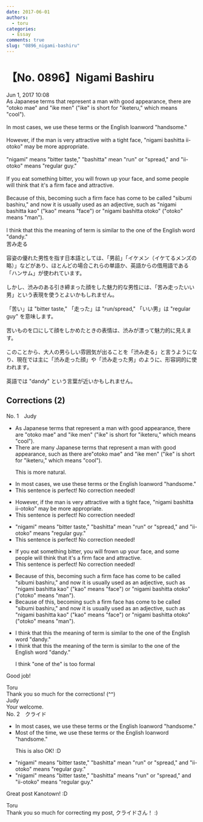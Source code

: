 ```yaml
---
date: 2017-06-01
authors:
  - toru
categories:
  - Essay
comments: true
slug: "0896_nigami-bashiru"
---
```


# 【No. 0896】Nigami Bashiru
<div class="date">Jun 1, 2017 10:08</div>
<div id="post"><div id="body_show_ori">
As Japanese terms that represent a man with good appearance, there are "otoko mae" and "ike men" ("ike" is short for "iketeru," which means "cool").<br/><br/>In most cases, we use these terms or the English loanword "handsome."<br/><br/>However, if the man is very attractive with a tight face, "nigami bashitta ii-otoko" may be more appropriate.<br/><br/>"nigami" means "bitter taste," "bashitta" mean "run" or "spread," and "ii-otoko" means "regular guy."<br/><br/>If you eat something bitter, you will frown up your face, and some people will think that it's a firm face and attractive.<br/><br/>Because of this, becoming such a firm face has come to be called "sibumi bashiru," and now it is usually used as an adjective, such as "nigami bashitta kao" ("kao" means "face") or "nigami bashitta otoko" ("otoko" means "man").<br/><br/>I think that this the meaning of term is similar to the one of the English word "dandy."
</div></div>

<!-- more -->

<div id="post_ja"><div id="body_show_mo">
苦み走る<br/><br/>容姿の優れた男性を指す日本語としては、「男前」「イケメン（イケてるメンズの略）」などがあり、ほとんどの場合これらの単語か、英語からの借用語である「ハンサム」が使われています。<br/><br/>しかし、渋みのある引き締まった顔をした魅力的な男性には、「苦み走ったいい男」という表現を使うとよいかもしれません。<br/><br/>「苦い」は "bitter taste," 「走った」は "run/spread," 「いい男」は "regular guy" を意味します。<br/><br/>苦いものを口にして顔をしかめたときの表情は、渋みが漂って魅力的に見えます。<br/><br/>このことから、大人の男らしい雰囲気が出ることを「渋み走る」と言うようになり、現在では主に「渋み走った顔」や「渋み走った男」のように、形容詞的に使われます。<br/><br/>英語では "dandy" という言葉が近いかもしれません。
</div></div>

## Corrections (2)
<div id="block"><div class="first_name"> No. 1　<span class="just_name">Judy</span></div><div id="block2">
<ul class="correction_field">
<li class="incorrect">As Japanese terms that represent a man with good appearance, there are "otoko mae" and "ike men" ("ike" is short for "iketeru," which means "cool").</li>
<li class="corrected correct">
<span class="f_blue">There are many</span> Japanese terms that represent a man with good appearance, <span class="f_blue">such as</span> <span class="sline">there are</span>"otoko mae" and "ike men" ("ike" is short for "iketeru," which means "cool").
<p class="correction_comment">This is more natural.</p>
</li>
</ul>
<ul class="correction_field">
<li class="incorrect">In most cases, we use these terms or the English loanword "handsome."</li>
<li class="corrected perfect">This sentence is perfect! No correction needed!</li>
</ul>
<ul class="correction_field">
<li class="incorrect">However, if the man is very attractive with a tight face, "nigami bashitta ii-otoko" may be more appropriate.</li>
<li class="corrected perfect">This sentence is perfect! No correction needed!</li>
</ul>
<ul class="correction_field">
<li class="incorrect">"nigami" means "bitter taste," "bashitta" mean "run" or "spread," and "ii-otoko" means "regular guy."</li>
<li class="corrected perfect">This sentence is perfect! No correction needed!</li>
</ul>
<ul class="correction_field">
<li class="incorrect">If you eat something bitter, you will frown up your face, and some people will think that it's a firm face and attractive.</li>
<li class="corrected perfect">This sentence is perfect! No correction needed!</li>
</ul>
<ul class="correction_field">
<li class="incorrect">Because of this, becoming such a firm face has come to be called "sibumi bashiru," and now it is usually used as an adjective, such as "nigami bashitta kao" ("kao" means "face") or "nigami bashitta otoko" ("otoko" means "man").</li>
<li class="corrected correct">
Because of this, <span class="sline">becoming</span> such a firm face has come to be called "sibumi bashiru," and now it is usually used as an adjective, such as "nigami bashitta kao" ("kao" means "face") or "nigami bashitta otoko" ("otoko" means "man").
</li>
</ul>
<ul class="correction_field">
<li class="incorrect">I think that this the meaning of term is similar to the one of the English word "dandy."</li>
<li class="corrected correct">
I think that <span class="sline">this</span> the meaning of <span class="f_blue">the</span> term is similar to the <span class="sline">one of the</span> English word "dandy."
<p class="correction_comment">I think "one of the" is too formal</p>
</li>
</ul>
<p class="comment_small">
 Good job!
</p>

</div><div class="name"><span class="just_name">Toru</span><br>
Thank you so much for the corrections! (^^)
</div>
<div class="name"><span class="just_name">Judy</span><br>
Your welcome.
</div>
</div>
<div id="block"><div class="first_name"> No. 2　<span class="just_name">クライド</span></div><div id="block2">
<ul class="correction_field">
<li class="incorrect">In most cases, we use these terms or the English loanword "handsome."</li>
<li class="corrected correct">
<span class="f_blue">Most of the time, </span>we use these terms or the English loanword "handsome."
<p class="correction_comment">This is also OK! :D</p>
</li>
</ul>
<ul class="correction_field">
<li class="incorrect">"nigami" means "bitter taste," "bashitta" mean "run" or "spread," and "ii-otoko" means "regular guy."</li>
<li class="corrected correct">
"nigami" means "bitter taste," "bashitta" mean<span class="f_red">s</span> "run" or "spread," and "ii-otoko" means "regular guy."
</li>
</ul>
<p class="comment_small">
 Great post Kanotown! :D
</p>

</div><div class="name"><span class="just_name">Toru</span><br>
Thank you so much for correcting my post, クライドさん！ :)
</div>
</div>
